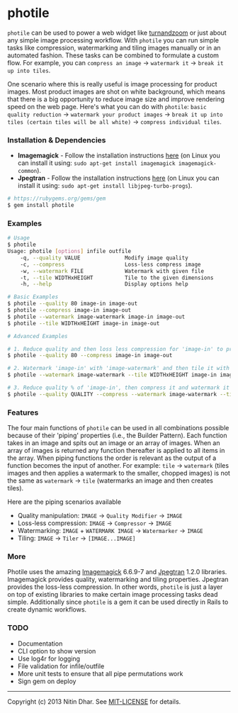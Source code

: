 # photile

`photile` can be used to power a web widget like [turnandzoom](https://github.com/nitindhar7/turnandzoom) or just about any simple image processing workflow. With `photile` you can run simple tasks like compression, watermarking and tiling images manually or in an automated fashion. These tasks can be combined to formulate a custom flow. For example, you can `compress an image` → `watermark it` → `break it up into tiles`.

One scenario where this is really useful is image processing for product images. Most product images are shot on white background, which means that there is a big opportunity to reduce image size and improve rendering speed on the web page. Here's what you can do with `photile`: `basic quality reduction` → `watermark your product images` → `break it up into tiles (certain tiles will be all white)` → `compress individual tiles`.

### Installation & Dependencies

* **Imagemagick** - Follow the installation instructions [here](http://imagemagick.org) (on Linux you can install it using: `sudo apt-get install imagemagick imagemagick-common`).
* **Jpegtran** - Follow the installation instructions [here](http://jpegclub.org/jpegtran) (on Linux you can install it using: `sudo apt-get install libjpeg-turbo-progs`).

```bash
# https://rubygems.org/gems/gem
$ gem install photile
```

### Examples

```bash
# Usage
$ photile
Usage: photile [options] infile outfile
    -q, --quality VALUE              Modify image quality
    -c, --compress                   Loss-less compress image
    -w, --watermark FILE             Watermark with given file
    -t, --tile WIDTHxHEIGHT          Tile to the given dimensions
    -h, --help                       Display options help

# Basic Examples
$ photile --quality 80 image-in image-out
$ photile --compress image-in image-out
$ photile --watermark image-watermark image-in image-out
$ photile --tile WIDTHxHEIGHT image-in image-out

# Advanced Examples

# 1. Reduce quality and then loss less compression for 'image-in' to produce 'image-out'
$ photile --quality 80 --compress image-in image-out

# 2. Watermark 'image-in' with 'image-watermark' and then tile it with size 'WIDTHxHEIGHT' to produce '[image-out-0...image-out-n]'
$ photile --watermark image-watermark --tile WIDTHxHEIGHT image-in image-out

# 3. Reduce quality % of 'image-in', then compress it and watermark it with 'image-watermark'. Finally, tile the watermarked image to produce '[image-out-0...image-out-n]'
$ photile --quality QUALITY --compress --watermark image-watermark --tile WIDTHxHEIGHT image-in image-out
```

### Features

The four main functions of `photile` can be used in all combinations possible because of their 'piping' properties (i.e., the Builder Pattern). Each function takes in an image and spits out an image or an array of images. When an array of images is returned any function thereafter is applied to all items in the array. When piping functions the order is relevant as the output of a function becomes the input of another. For example: `tile` → `watermark` (tiles images and then applies a watermark to the smaller, chopped images) is not the same as `watermark` → `tile` (watermarks an image and then creates tiles).

Here are the piping scenarios available

* Quality manipulation: `IMAGE` → `Quality Modifier` → `IMAGE`
* Loss-less compression: `IMAGE` → `Compressor` → `IMAGE`
* Watermarking: `IMAGE` + `WATERMARK IMAGE`  → `Watermarker` → `IMAGE`
* Tiling: `IMAGE` → `Tiler` → `[IMAGE...IMAGE]`

### More

Photile uses the amazing [Imagemagick](http://www.imagemagick.org/script/index.php) 6.6.9-7 and [Jpegtran](http://jpegclub.org/jpegtran/) 1.2.0 libraries. Imagemagick provides quality, watermarking and tiling properties. Jpegtran provides the loss-less compression. In other words, `photile` is just a layer on top of existing libraries to make certain image processing tasks dead simple. Additionally since `photile` is a gem it can be used directly in Rails to create dynamic workflows.

### TODO

- Documentation
- CLI option to show version
- Use log4r for logging
- File validation for infile/outfile
- More unit tests to ensure that all pipe permutations work
- Sign gem on deploy

* * *
Copyright (c) 2013 Nitin Dhar. See [MIT-LICENSE](MIT-LICENSE) for details.